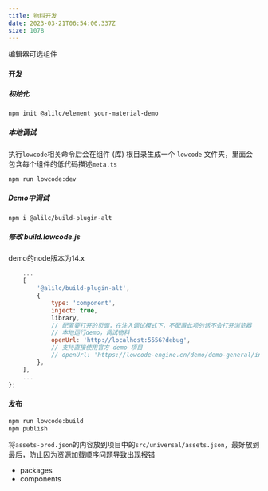 ```yaml
---
title: 物料开发
date: 2023-03-21T06:54:06.337Z
size: 1078
---
```

编辑器可选组件
#### 开发
##### 初始化
```sh
npm init @alilc/element your-material-demo
```
##### 本地调试
执行`lowcode`相关命令后会在组件 (库) 根目录生成一个 `lowcode` 文件夹，里面会包含每个组件的低代码描述`meta.ts`
```sh
npm run lowcode:dev
```
##### Demo中调试
```sh
npm i @alilc/build-plugin-alt
```
##### 修改 build.lowcode.js
demo的node版本为14.x
```js
	...
	[
		'@alilc/build-plugin-alt',
		{
			type: 'component',
			inject: true,
			library,
			// 配置要打开的页面，在注入调试模式下，不配置此项的话不会打开浏览器
			// 本地运行demo，调试物料
			openUrl: 'http://localhost:5556?debug',
			// 支持直接使用官方 demo 项目
			// openUrl: 'https://lowcode-engine.cn/demo/demo-general/index.html?debug',
		},
	],
    ...
};
```
#### 发布
```sh
npm run lowcode:build
npm publish
```
将`assets-prod.json`的内容放到项目中的`src/universal/assets.json`，最好放到最后，防止因为资源加载顺序问题导致出现报错
- packages
- components
